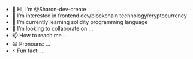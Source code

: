 - 👋 Hi, I’m @Sharon-dev-create
- 👀 I’m interested in frontend dev/blockchain technology/cryptocurrency
- 🌱 I’m currently learning solidity programming language
- 💞️ I’m looking to collaborate on ...
- 📫 How to reach me ...
- 😄 Pronouns: ...
- ⚡ Fun fact: ...

<!---
Sharon-dev-create/Sharon-dev-create is a ✨ special ✨ repository because its `README.md` (this file) appears on your GitHub profile.
You can click the Preview link to take a look at your changes.
--->
